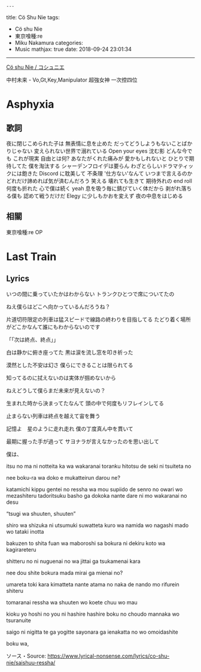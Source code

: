 ﻿	---
title: Cö Shu Nie
tags:
  - Cö shu Nie
  - 東京喰種:re
  - Miku Nakamura
categories:
  - Music
mathjax: true
date: 2018-09-24 23:01:34
---

[Cö shu Nie / コシュニエ](http://coshunie.com/about/)

中村未来 - Vo,Gt,Key,Manipulator
超強女神 一次控四位

<!--more-->

# Asphyxia
## 歌詞
夜に閉じこめられた子は 無表情に息を止めた
だってどうしようもないことばかりじゃない
変えられない世界で溺れている
Open your eyes 沈む影 
どんな今でも これが現実
自由とは何?
あなたがくれた痛みが
愛かもしれないと ひとりで期待してた
僕を淘汰する
シャーデンフロイデは要らん
わざとらしいドラマティックには飽きた
Discord に耽美して
不条理 '仕方ない'なんて
いつまで言えるのか どれだけ諦めれば気が済むんだろう
笑える
壊れても生きて 期待外れの end roll
何度も折れた 心で僕は続く yeah
息を吸う毎に錆びていく体だから
剥がれ落ちる僕も 認めて戦うだけだ
Elegy に少しもかおを変えず
夜の中息をはじめる

## 相關

東京喰種:re OP



#  Last Train
## Lyrics
いつの間に乗っていたかはわからない
トランクひとつで席についてたの

ねえ僕らはどこへ向かっているんだろうね？

片道切符限定の列車は猛スピードで線路の終わりを目指してる
たどり着く場所がどこかなんて誰にもわからないのです

「「次は終点、終点」」

白は静かに俯き座ってた
黒は涙を流し窓を叩き祈った

漠然とした不安は幻さ
僕らにできることは限られてる

知ってるのに拭えないのは実体が掴めないから

ねえどうして僕らまだ未来が見えないの？

生まれた時から決まってたなんて
頭の中で何度もリフレインしてる

止まらない列車は終点を越えて宙を舞う

記憶よ　星のように走れ走れ
僕の丁度真ん中を貫いて

最期に握った手が過って
サヨナラが言えなかったのを思い出して

僕は、

itsu no ma ni notteita ka wa wakaranai 
toranku hitotsu de seki ni tsuiteta no 


nee boku-ra wa doko e mukatteirun darou ne? 


katamichi kippu gentei no ressha wa mou supiido de senro no owari wo mezashiteru 
tadoritsuku basho ga dokoka nante dare ni mo wakaranai no desu 


“tsugi wa shuuten, shuuten”


shiro wa shizuka ni utsumuki suwatteta 
kuro wa namida wo nagashi mado wo tataki inotta 


bakuzen to shita fuan wa maboroshi sa 
bokura ni dekiru koto wa kagirareteru 


shitteru no ni nuguenai no wa jittai ga tsukamenai kara 


nee dou shite bokura mada mirai ga mienai no? 


umareta toki kara kimatteta nante 
atama no naka de nando mo rifurein shiteru 


tomaranai ressha wa shuuten wo koete chuu wo mau 


kioku yo hoshi no you ni hashire hashire 
boku no choudo mannaka wo tsuranuite 


saigo ni nigitta te ga yogitte 
sayonara ga ienakatta no wo omoidashite 


boku wa,

ソース・Source: https://www.lyrical-nonsense.com/lyrics/co-shu-nie/saishuu-ressha/